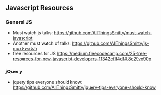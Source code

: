 ## Javascript Resources

### General JS
* Must watch js talks: https://github.com/AllThingsSmitty/must-watch-javascript
* Another must watch of talks: https://github.com/AllThingsSmitty/js-must-watch
* free resources for JS https://medium.freecodecamp.com/25-free-resources-for-new-javascript-developers-11342cf1f4df#.8c29vx90p

### jQuery
* jquery tips everyone should know: https://github.com/AllThingsSmitty/jquery-tips-everyone-should-know
